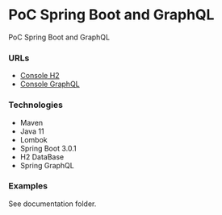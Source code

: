 # PoC Spring Boot and GraphQL
PoC Spring Boot and GraphQL

### URLs
- [Console H2](http://localhost:8080/h2-console)
- [Console GraphQL](http://localhost:8080/graphiql?path=/graphql)

### Technologies
- Maven
- Java 11
- Lombok
- Spring Boot 3.0.1
- H2 DataBase
- Spring GraphQL

### Examples

See documentation folder.
